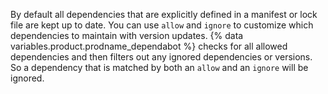 By default all dependencies that are explicitly defined in a manifest or lock file are kept up to date. You can use `allow` and `ignore` to customize which dependencies to maintain with version updates. {% data variables.product.prodname_dependabot %} checks for all allowed dependencies and then filters out any ignored dependencies or versions. So a dependency that is matched by both an `allow` and an `ignore` will be ignored.